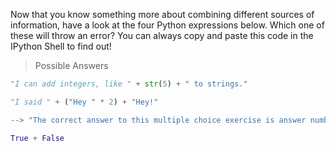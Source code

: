 Now that you know something more about combining different sources of information, have a look at the four Python expressions below. Which one of these will throw an error? You can always copy and paste this code in the IPython Shell to find out!

> Possible Answers

```py 
"I can add integers, like " + str(5) + " to strings."

"I said " + ("Hey " * 2) + "Hey!"

--> "The correct answer to this multiple choice exercise is answer number " + 2

True + False
```